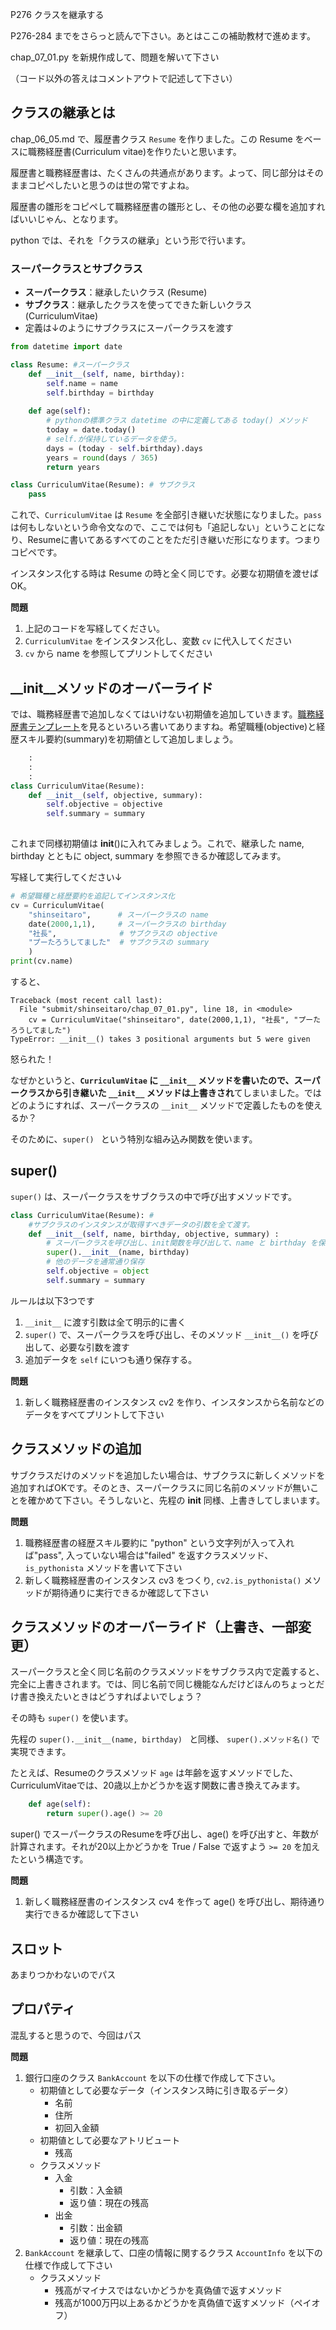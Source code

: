 P276 クラスを継承する

P276-284 までをさらっと読んで下さい。あとはここの補助教材で進めます。

chap_07_01.py を新規作成して、問題を解いて下さい

（コード以外の答えはコメントアウトで記述して下さい）


## クラスの継承とは

chap_06_05.md で、履歴書クラス `Resume` を作りました。この Resume をベースに職務経歴書(Curriculum vitae)を作りたいと思います。

履歴書と職務経歴書は、たくさんの共通点があります。よって、同じ部分はそのままコピペしたいと思うのは世の常ですよね。

履歴書の雛形をコピペして職務経歴書の雛形とし、その他の必要な欄を追加すればいいじゃん、となります。

python では、それを「クラスの継承」という形で行います。

### スーパークラスとサブクラス
+ **スーパークラス**：継承したいクラス (Resume)
+ **サブクラス**：継承したクラスを使ってできた新しいクラス (CurriculumVitae)
+ 定義は↓のようにサブクラスにスーパークラスを渡す

```python
from datetime import date 

class Resume: #スーパークラス
    def __init__(self, name, birthday):
        self.name = name
        self.birthday = birthday
    
    def age(self): 
        # pythonの標準クラス datetime の中に定義してある today() メソッド
        today = date.today()
        # self.が保持しているデータを使う。 
        days = (today - self.birthday).days
        years = round(days / 365)
        return years

class CurriculumVitae(Resume): # サブクラス
    pass 
```

これで、`CurriculumVitae` は `Resume` を全部引き継いだ状態になりました。`pass` は何もしないという命令文なので、ここでは何も「追記しない」ということになり、Resumeに書いてあるすべてのことをただ引き継いだ形になります。つまりコピペです。

インスタンス化する時は Resume の時と全く同じです。必要な初期値を渡せばOK。

**問題**

1. 上記のコードを写経してください。
1. `CurriculumVitae` をインスタンス化し、変数 `cv` に代入してください
1. `cv` から name を参照してプリントしてください

## __init__メソッドのオーバーライド

では、職務経歴書で追加しなくてはいけない初期値を追加していきます。[職務経歴書テンプレート](https://doda.jp/guide/syokureki/resume/stage87.html)を見るといろいろ書いてありますね。希望職種(objective)と経歴スキル要約(summary)を初期値として追加しましょう。

```python
    :
    :
    :        
class CurriculumVitae(Resume): 
    def __init__(self, objective, summary):
        self.objective = objective
        self.summary = summary
       
```
これまで同様初期値は __init__()に入れてみましょう。これで、継承した name, birthday とともに object, summary を参照できるか確認してみます。

写経して実行してください↓

```python
# 希望職種と経歴要約を追記してインスタンス化
cv = CurriculumVitae(
    "shinseitaro",      # スーパークラスの name 
    date(2000,1,1),     # スーパークラスの birthday
    "社長",              # サブクラスの objective
    "プーたろうしてました"  # サブクラスの summary
    )
print(cv.name)
```
すると、
```
Traceback (most recent call last):
  File "submit/shinseitaro/chap_07_01.py", line 18, in <module>
    cv = CurriculumVitae("shinseitaro", date(2000,1,1), "社長", "プーたろうしてました")
TypeError: __init__() takes 3 positional arguments but 5 were given
```
怒られた！

なぜかというと、**`CurriculumVitae` に `__init__` メソッドを書いたので、スーパークラスから引き継いた `__init__` メソッドは上書きされ**てしまいました。ではどのようにすれば、スーパークラスの `__init__` メソッドで定義したものを使えるか？

そのために、`super() ` という特別な組み込み関数を使います。

## super() 

`super()` は、スーパークラスをサブクラスの中で呼び出すメソッドです。


```python
class CurriculumVitae(Resume): # 
    #サブクラスのインスタンスが取得すべきデータの引数を全て渡す。
    def __init__(self, name, birthday, objective, summary) : 
        # スーパークラスを呼び出し、init関数を呼び出して、name と birthday を保存
        super().__init__(name, birthday) 
        # 他のデータを通常通り保存
        self.objective = object
        self.summary = summary
```

ルールは以下3つです
1. `__init__` に渡す引数は全て明示的に書く
1. `super()` で、スーパークラスを呼び出し、そのメソッド `__init__()` を呼び出して、必要な引数を渡す
1. 追加データを `self` にいつも通り保存する。


**問題**
1. 新しく職務経歴書のインスタンス cv2 を作り、インスタンスから名前などのデータをすべてプリントして下さい

## クラスメソッドの追加

サブクラスだけのメソッドを追加したい場合は、サブクラスに新しくメソッドを追加すればOKです。そのとき、スーパークラスに同じ名前のメソッドが無いことを確かめて下さい。そうしないと、先程の __init__ 同様、上書きしてしまいます。

**問題**
1. 職務経歴書の経歴スキル要約に "python" という文字列が入って入れば"pass", 入っていない場合は"failed" を返すクラスメソッド、`is_pythonista` メソッドを書いて下さい
1. 新しく職務経歴書のインスタンス cv3 をつくり, `cv2.is_pythonista()` メソッドが期待通りに実行できるか確認して下さい


## クラスメソッドのオーバーライド（上書き、一部変更）

スーパークラスと全く同じ名前のクラスメソッドをサブクラス内で定義すると、完全に上書きされます。では、同じ名前で同じ機能なんだけどほんのちょっとだけ書き換えたいときはどうすればよいでしょう？

その時も `super()` を使います。

先程の `super().__init__(name, birthday) ` と同様、 `super().メソッド名()` で実現できます。

たとえば、Resumeのクラスメソッド `age` は年齢を返すメソッドでした、CurriculumVitaeでは、20歳以上かどうかを返す関数に書き換えてみます。

```python
    def age(self):
        return super().age() >= 20
```
super() でスーパークラスのResumeを呼び出し、age() を呼び出すと、年数が計算されます。それが20以上かどうかを True / False で返すよう `>= 20` を加えたという構造です。

**問題** 
1. 新しく職務経歴書のインスタンス cv4 を作って age() を呼び出し、期待通り実行できるか確認して下さい


## スロット

あまりつかわないのでパス

## プロパティ

混乱すると思うので、今回はパス

**問題** 

1. 銀行口座のクラス `BankAccount` を以下の仕様で作成して下さい。
    + 初期値として必要なデータ（インスタンス時に引き取るデータ）
        + 名前
        + 住所
        + 初回入金額
    + 初期値として必要なアトリビュート
        + 残高
    + クラスメソッド
        + 入金
            + 引数：入金額
            + 返り値：現在の残高
        + 出金
            + 引数：出金額
            + 返り値：現在の残高
1. `BankAccount` を継承して、口座の情報に関するクラス `AccountInfo` を以下の仕様で作成して下さい
    + クラスメソッド
        + 残高がマイナスではないかどうかを真偽値で返すメソッド
        + 残高が1000万円以上あるかどうかを真偽値で返すメソッド（ペイオフ）
        
    
